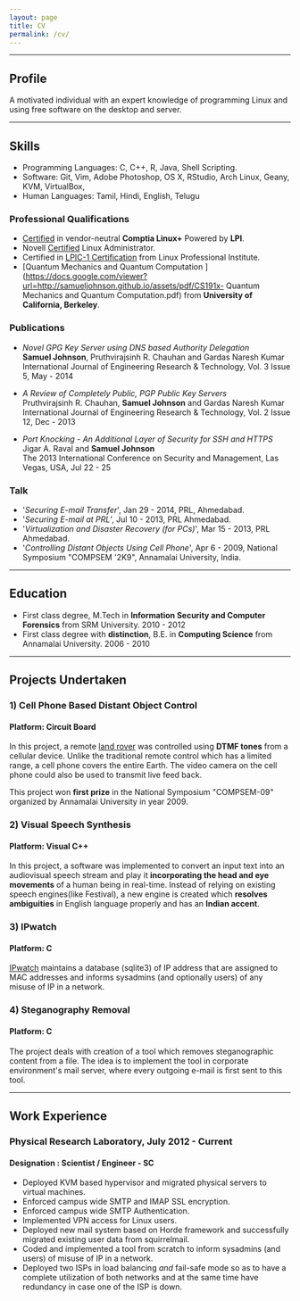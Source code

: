 ```yaml
---
layout: page
title: CV
permalink: /cv/
---
```


----

## Profile

A motivated individual with an expert knowledge of programming Linux and using
free software on the desktop and server.

----

## Skills

  * Programming Languages: C, C++, R, Java, Shell Scripting.
  * Software: Git, Vim, Adobe Photoshop, OS X, RStudio, Arch Linux, Geany, KVM, VirtualBox,
  * Human Languages: Tamil, Hindi, English, Telugu

### Professional Qualifications

  * [Certified](https://www.certmetrics.com/comptia/public/verification.aspx?code=LXRG9Z8K6LFE1RV4) in vendor-neutral **Comptia Linux+** Powered by **LPI**.
  * Novell [Certified](https://docs.google.com/viewer?url=https://samueljohnson.github.io/assets/pdf/SamuelJohnson_NCLA_ECR.pdf) Linux Administrator.
  * Certified in [LPIC-1 Certification](/assets/img/LPI%20LPIC-1.jpg) from Linux Professional Institute.
  * [Quantum Mechanics and Quantum Computation ](https://docs.google.com/viewer?url=http://samueljohnson.github.io/assets/pdf/CS191x- Quantum Mechanics and Quantum Computation.pdf) from **University of California, Berkeley**.

### Publications

  * *Novel GPG Key Server using DNS based Authority Delegation*
<br> **Samuel Johnson**, Pruthvirajsinh R. Chauhan and Gardas Naresh Kumar
<br> International Journal of Engineering Research & Technology, Vol. 3 Issue 5, May - 2014

  * *A Review of Completely Public, PGP Public Key Servers*
<br> Pruthvirajsinh R. Chauhan, **Samuel Johnson** and Gardas Naresh Kumar
<br> International Journal of Engineering Research & Technology, Vol. 2 Issue 12, Dec - 2013

  * *Port Knocking - An Additional Layer of Security for SSH and HTTPS*
<br> Jigar A. Raval and **Samuel Johnson**
<br> The 2013 International Conference on Security and Management, Las Vegas, USA, Jul 22 - 25

### Talk

  * '*Securing E-mail Transfer*', Jan 29 - 2014, PRL, Ahmedabad.
  *  '*Securing E-mail at PRL*', Jul 10 - 2013, PRL Ahmedabad.
  * '*Virtualization and Disaster Recovery (for PCs)*', Mar 15 - 2013, PRL Ahmedabad.
  * '*Controlling Distant Objects Using Cell Phone*', Apr 6 - 2009, National Symposium "COMPSEM '2K9", Annamalai University, India.

----

## Education

  * First class degree, M.Tech in **Information Security and Computer Forensics** from SRM University. 2010 - 2012
  * First class degree with **distinction**, B.E. in **Computing Science** from Annamalai University. 2006 - 2010

----

## Projects Undertaken

### 1) Cell Phone Based Distant Object Control

#### Platform: Circuit Board

In this project, a remote [land
rover](/assets/img/13032009263.jpg) was controlled using
**DTMF tones** from a cellular device. Unlike the traditional remote control
which has a limited range, a cell phone covers the entire Earth. The video
camera on the cell phone could also be used to transmit live feed back.

This project won **first prize** in the National Symposium "COMPSEM-09"
organized by Annamalai University in year 2009.

### 2) Visual Speech Synthesis

#### Platform: Visual C++

In this project, a software was implemented to convert an
input text into an audiovisual speech stream and play it **incorporating the
head and eye movements** of a human being in real-time. Instead of relying on
existing speech engines(like Festival), a new engine is created which
**resolves ambiguities** in English language properly and has an **Indian
accent**.

### 3) IPwatch

#### Platform: C

[IPwatch](https://github.com/samueljohnson/IPwatch/blob/master/ipwatch.c) maintains a database (sqlite3) of IP address that are assigned to MAC addresses and informs sysadmins (and optionally users) of any misuse of IP in a network.

### 4) Steganography Removal

#### Platform: C

The project deals with creation of a tool which removes steganographic content
from a file. The idea is to implement the tool in corporate environment's mail server,
where every outgoing e-mail is first sent to this tool.

----

## Work Experience

### Physical Research Laboratory, July 2012 - Current

#### Designation : Scientist / Engineer - SC

  * Deployed KVM based hypervisor and migrated physical servers to virtual machines.
  * Enforced campus wide SMTP and IMAP SSL encryption.
  * Enforced campus wide SMTP Authentication.
  * Implemented VPN access for Linux users.
  * Deployed new mail system based on Horde framework and successfully migrated existing user data from squirrelmail.
  * Coded and implemented a tool from scratch to inform sysadmins (and users) of misuse of IP in a network.
  * Deployed two ISPs in load balancing *and* fail-safe mode so as to have a complete
utilization of both networks and at the same time have redundancy in case one of the ISP is down.

